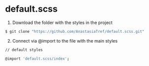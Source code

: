 # default.scss

1. Download the folder with the styles in the project

```sh
$ git clone "https://github.com/AnastasiaTref/default.scss.git"
 ```
2. Connect via @import to the file with the main styles

```sh
// default styles

@import 'default.scss/index';

```

